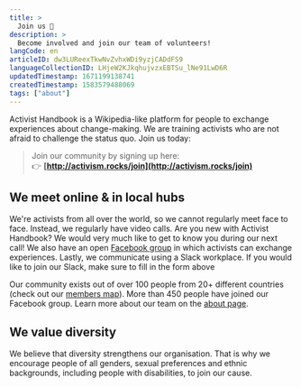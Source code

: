 ```yaml
---
title: >
  Join us 🙌
description: >
  Become involved and join our team of volunteers!
langCode: en
articleID: dw3LUReexTkwNvZvhxWDi9yzjCADdFS9
languageCollectionID: LHjeW2KJkqhujvzxEBTSu_lNe91LwD6R
updatedTimestamp: 1671199138741
createdTimestamp: 1583579488069
tags: ["about"]
---
```


Activist Handbook is a Wikipedia-like platform for people to exchange experiences about change-making. We are training activists who are not afraid to challenge the status quo. Join us today:

> Join our community by signing up here:  
> 👉 **[http://activism.rocks/join](http://activism.rocks/join)**

## We meet online & in local hubs

We're activists from all over the world, so we cannot regularly meet face to face. Instead, we regularly have video calls. Are you new with Activist Handbook? We would very much like to get to know you during our next call! We also have an open [Facebook group](https://www.facebook.com/groups/activisthandbook/) in which activists can exchange experiences. Lastly, we communicate using a Slack workplace. If you would like to join our Slack, make sure to fill in the form above

Our community exists out of over 100 people from 20+ different countries (check out our [members map](/map)). More than 450 people have joined our Facebook group. Learn more about our team on the [about page](/about).

## We value diversity

We believe that diversity strengthens our organisation. That is why we encourage people of all genders, sexual preferences and ethnic backgrounds, including people with disabilities, to join our cause.